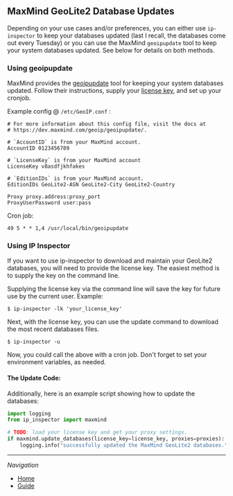 ## MaxMind GeoLite2 Database Updates

Depending on your use cases and/or preferences, you can either use `ip-inspector` to keep your databases updated (last I recall, the databases come out every Tuesday) or you can use the MaxMind `geoipupdate` tool to keep your system databases updated. See below for details on both methods.

### Using geoipupdate

MaxMind provides the [geoipupdate](https://dev.maxmind.com/geoip/geoipupdate/) tool for keeping your system databases updated. Follow their instructions, supply your [license key](https://www.maxmind.com/en/geolite2/signup), and set up your cronjob.

Example config @  `/etc/GeoIP.conf` :

```
# For more information about this config file, visit the docs at
# https://dev.maxmind.com/geoip/geoipupdate/.

# `AccountID` is from your MaxMind account.
AccountID 0123456789

# `LicenseKey` is from your MaxMind account
LicenseKey v8asdfjkhfakes

# `EditionIDs` is from your MaxMind account.
EditionIDs GeoLite2-ASN GeoLite2-City GeoLite2-Country

Proxy proxy.address:proxy_port
ProxyUserPassword user:pass
```

Cron job:

```
49 5 * * 1,4 /usr/local/bin/geoipupdate
```

### Using IP Inspector

 If you want to use ip-inspector to download and maintain your GeoLite2 databases, you will need to provide the license key. The easiest method is to supply the key on the command line.

Supplying the license key via the command line will save the key for future use by the current user. Example:

```console
$ ip-inspector -lk 'your_license_key'
```

Next, with the license key, you can use the update command to download the most recent databases files.

```
$ ip-inspector -u
```

Now, you could call the above with a cron job. Don't forget to set your environment variables, as needed.

#### The Update Code:

Additionally, here is an example script showing how to update the databases:

```python
import logging
from ip_inspector import maxmind

# TODO: load your license key and get your proxy settings.
if maxmind.update_databases(license_key=license_key, proxies=proxies):
    logging.info("successfully updated the MaxMind GeoLite2 databases.")
```


---
*Navigation*

- [Home](../../README.md)
- [Guide](../how-to.md)
